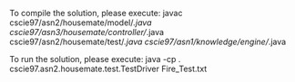To compile the solution, please execute:
javac cscie97/asn2/housemate/model/*.java cscie97/asn3/housemate/controller/*.java cscie97/asn2/housemate/test/*.java cscie97/asn1/knowledge/engine/*.java

To run the solution, please execute:
java -cp . cscie97.asn2.housemate.test.TestDriver Fire_Test.txt